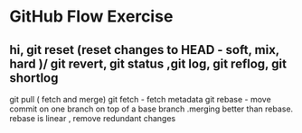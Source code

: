 # GitHub Flow Exercise

## hi, git reset (reset changes to HEAD - soft, mix, hard )/ git revert, git status ,git log, git reflog, git shortlog
git pull ( fetch and merge)
git fetch - fetch metadata 
git rebase - move commit on one branch on top of a base branch .merging better than rebase. rebase is linear , remove redundant changes 



